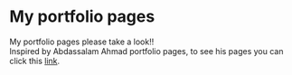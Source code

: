 # My portfolio pages
My portfolio pages please take a look!!  
Inspired by Abdassalam Ahmad portfolio pages, to see his pages you can click this [link](https://abdassalamahmad.github.io/).
